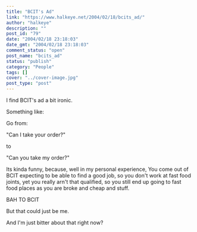```yaml
---
title: "BCIT's Ad"
link: "https://www.halkeye.net/2004/02/18/bcits_ad/"
author: "halkeye"
description: ""
post_id: "79"
date: "2004/02/18 23:18:03"
date_gmt: "2004/02/18 23:18:03"
comment_status: "open"
post_name: "bcits_ad"
status: "publish"
category: "People"
tags: []
cover: "../cover-image.jpg"
post_type: "post"
---
```


I find BCIT's ad a bit ironic.

Something like:

Go from:  

"Can I take your order?"  

to  

"Can you take my order?"

Its kinda funny, because, well in my personal experience, You come out of BCIT expecting to be able to find a good job, so you don't work at fast food joints, yet you really arn't that qualified, so you still end up going to fast food places as you are broke and cheap and stuff.

BAH TO BCIT

But that could just be me.

And I'm just bitter about that right now?